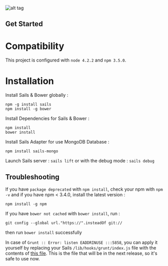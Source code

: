 ![alt tag](http://i.imgur.com/1VdeiBO.png)

Get Started
-------------
  # Compatibility

  This project is configured with `node 4.2.2` and `npm 3.5.0`.

  # Installation

  Install Sails & Bower globally :
  ```
  npm -g install sails
  npm install -g bower
  ```
  
  Install Dependencies for Sails & Bower :
  ```
  npm install
  bower install
  ```
  
  Install Sails Adapter for use MongoDB Database :
  ```
  npm install sails-mongo
  ```
  
  Launch Sails server : `sails lift` or with the debug mode : `sails debug`

Troubleshooting
-------------
 
  If you have `package deprecated` with `npm install`, check your npm with `npm -v` and if you have npm < 3.4.0, 
  install the latest version :
  ```
  npm install -g npm
  ```
    
  If you have `bower not cached` with `bower install`, run :
  ```
  git config --global url."https://".insteadOf git://
  ```
  then run `bower install` successfully

  In case of `Grunt :: Error: listen EADDRINUSE :::5858`, you can apply it yourself by replacing your Sails `/lib/hooks/grunt/index.js` file with the contents of [this file](https://raw.githubusercontent.com/balderdashy/sails/88ffc0ed9949f8c74ea390efb5610b0e378fa02c/lib/hooks/grunt/index.js).
  This is the file that will be in the next release, so it's safe to use now.
  

